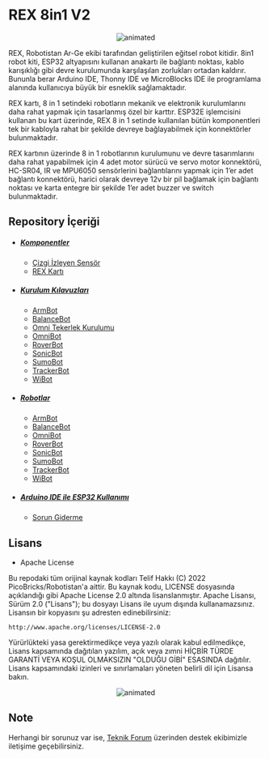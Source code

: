 # REX 8in1 V2

<p align="center">
  <img src="https://user-images.githubusercontent.com/112697142/229721526-375c7a74-edb2-4781-a401-df036e431216.gif" alt="animated" />
</p>

REX, Robotistan Ar-Ge ekibi tarafından geliştirilen eğitsel robot kitidir. 8in1 robot kiti, ESP32 altyapısını kullanan anakartı ile bağlantı noktası, kablo karışıklığı gibi devre kurulumunda karşılaşılan zorlukları ortadan kaldırır. Bununla berar Arduino IDE, Thonny IDE ve MicroBlocks IDE ile programlama alanında kullanıcıya büyük bir esneklik sağlamaktadır.

REX kartı, 8 in 1 setindeki robotların mekanik ve elektronik kurulumlarını daha rahat yapmak için tasarlanmış özel bir karttır. ESP32E işlemcisini kullanan bu kart üzerinde, REX 8 in 1 setinde kullanılan bütün komponentleri tek bir kabloyla rahat bir şekilde devreye bağlayabilmek için konnektörler bulunmaktadır. 

REX kartının üzerinde 8 in 1 robotlarının kurulumunu ve devre tasarımlarını daha rahat yapabilmek için 4 adet motor sürücü ve servo motor konnektörü, HC-SR04, IR ve MPU6050  sensörlerini bağlantılarını yapmak için 1’er adet bağlantı konnektörü, harici olarak devreye 12v bir pil bağlamak için bağlantı noktası ve karta entegre bir şekilde 1’er adet buzzer ve switch bulunmaktadır. 


## Repository İçeriği

- ##### [Komponentler](https://github.com/ozerngg/REX-8in1/tree/main/Komponentler)
   * [Çizgi İzleyen Sensör](https://github.com/ozerngg/REX-8in1/tree/main/Komponentler/%C3%87izgi%20%C4%B0zleyen%20Sens%C3%B6r)
   * [REX Kartı](https://github.com/ozerngg/REX-8in1/tree/main/Komponentler/REX-Kart%C4%B1)
- ##### [Kurulum Kılavuzları](https://github.com/ozerngg/REX-8in1/tree/main/Kurulum%20K%C4%B1lavuzlar%C4%B1)
   * [ArmBot](https://github.com/ozerngg/REX-8in1/blob/main/Kurulum%20K%C4%B1lavuzlar%C4%B1/ArmBot.pdf)
   * [BalanceBot](https://github.com/ozerngg/REX-8in1/blob/main/Kurulum%20K%C4%B1lavuzlar%C4%B1/BalanceBot.pdf)
   * [Omni Tekerlek Kurulumu](https://github.com/ozerngg/REX-8in1/blob/main/Kurulum%20K%C4%B1lavuzlar%C4%B1/Omni-Tekerlek-Kurulumu.pdf)
   * [OmniBot](https://github.com/ozerngg/REX-8in1/blob/main/Kurulum%20K%C4%B1lavuzlar%C4%B1/OmniBot.pdf)
   * [RoverBot](https://github.com/ozerngg/REX-8in1/blob/main/Kurulum%20K%C4%B1lavuzlar%C4%B1/RooverBot.pdf)
   * [SonicBot](https://github.com/ozerngg/REX-8in1/blob/main/Kurulum%20K%C4%B1lavuzlar%C4%B1/SonicBot.pdf)
   * [SumoBot](https://github.com/ozerngg/REX-8in1/blob/main/Kurulum%20K%C4%B1lavuzlar%C4%B1/SumoBot.pdf)
   * [TrackerBot](https://github.com/ozerngg/REX-8in1/blob/main/Kurulum%20K%C4%B1lavuzlar%C4%B1/TrackerBot.pdf)
   * [WiBot](https://github.com/ozerngg/REX-8in1/blob/main/Kurulum%20K%C4%B1lavuzlar%C4%B1/WiBot.pdf)
- ##### [Robotlar](https://github.com/ozerngg/REX-8in1/tree/main/Robotlar) 
   * [ArmBot](https://github.com/ozerngg/REX-8in1/tree/main/Robotlar/ArmBot)
   * [BalanceBot](https://github.com/ozerngg/REX-8in1/tree/main/Robotlar/BalanceBot)
   * [OmniBot](https://github.com/ozerngg/REX-8in1/tree/main/Robotlar/OmniBot)
   * [RoverBot](https://github.com/ozerngg/REX-8in1/tree/main/Robotlar/RoverBot)
   * [SonicBot](https://github.com/ozerngg/REX-8in1/tree/main/Robotlar/SonicBot)
   * [SumoBot](https://github.com/ozerngg/REX-8in1/tree/main/Robotlar/SumoBot)
   * [TrackerBot](https://github.com/ozerngg/REX-8in1/tree/main/Robotlar/TrackerBot)
   * [WiBot](https://github.com/ozerngg/REX-8in1/tree/main/Robotlar/WiBot)
- ##### [Arduino IDE ile ESP32 Kullanımı](https://github.com/ozerngg/REX-8in1/tree/main/Arduino%20IDE%20ile%20ESP32%20Kullan%C4%B1m%C4%B1)
   * [Sorun Giderme](https://github.com/ozerngg/REX-8in1/tree/main/Arduino%20IDE%20ile%20ESP32%20Kullan%C4%B1m%C4%B1/Sorun%20Giderme)

## Lisans

* Apache License

Bu repodaki tüm orijinal kaynak kodları Telif Hakkı (C) 2022 PicoBricks/Robotistan'a aittir. Bu kaynak kodu, LICENSE dosyasında açıklandığı gibi Apache License 2.0 altında lisanslanmıştır. Apache Lisansı, Sürüm 2.0 ("Lisans"); bu dosyayı Lisans ile uyum dışında kullanamazsınız. Lisansın bir kopyasını şu adresten edinebilirsiniz:

    http://www.apache.org/licenses/LICENSE-2.0

Yürürlükteki yasa gerektirmedikçe veya yazılı olarak kabul edilmedikçe, Lisans kapsamında dağıtılan yazılım, açık veya zımni HİÇBİR TÜRDE GARANTİ VEYA KOŞUL OLMAKSIZIN "OLDUĞU GİBİ" ESASINDA dağıtılır. Lisans kapsamındaki izinleri ve sınırlamaları yöneten belirli dil için Lisansa bakın.

<p align="center">
  <img src="https://github.com/Robotistan/8in1/assets/112697142/e35969e3-77d2-4c9b-87c0-75f66865af02" alt="animated" />
</p>

## Note
Herhangi bir sorunuz var ise, [Teknik Forum](https://forum.robotistan.com/t/rex-serisi-yeni-versiyonu-hakkinda/4738?u=selimgayretli) üzerinden destek ekibimizle iletişime geçebilirsiniz.
